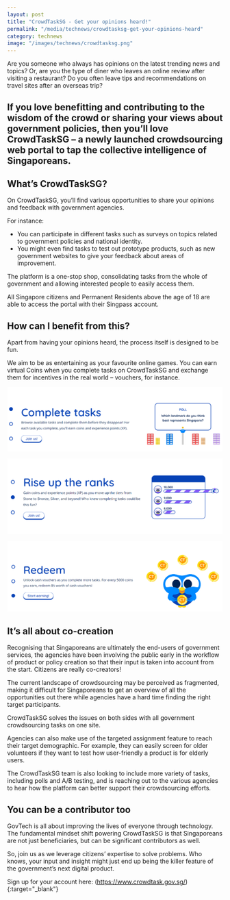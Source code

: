 ```yaml
---
layout: post
title: "CrowdTaskSG - Get your opinions heard!"
permalink: "/media/technews/crowdtasksg-get-your-opinions-heard"
category: technews
image: "/images/technews/crowdtasksg.png"
---
```

Are you someone who always has opinions on the latest trending news and topics? Or, are you the type of diner who leaves an online review after visiting a restaurant? Do you often leave tips and recommendations on travel sites after an overseas trip? 

If you love benefitting and contributing to the wisdom of the crowd or sharing your views about government policies, then you’ll love CrowdTaskSG – a newly launched crowdsourcing web portal to tap the collective intelligence of Singaporeans. 
---

## What’s CrowdTaskSG?

On CrowdTaskSG, you’ll find various opportunities to share your opinions and feedback with government agencies.

For instance:
* You can participate in different tasks such as surveys on topics related to government policies and national identity.
* You might even find tasks to test out prototype products, such as new government websites to give your feedback about areas of improvement.

The platform is a one-stop shop, consolidating tasks from the whole of government and allowing interested people to easily access them. 

All Singapore citizens and Permanent Residents above the age of 18 are able to access the portal with their Singpass account.

## How can I benefit from this? 

Apart from having your opinions heard, the process itself is designed to be fun. 

We aim to be as entertaining as your favourite online games. You can earn virtual Coins when you complete tasks on CrowdTaskSG and exchange them for incentives in the real world – vouchers, for instance. 

![Complete tasks](/images/technews/crowdtasksg-complete-tasks.png)

![Rise up the ranks](/images/technews/crowdtasksg-rise-up-the-ranks.png)

![Redeem](/images/technews/crowdtasksg-redeem.png)

## It’s all about co-creation

Recognising that Singaporeans are ultimately the end-users of government services, the agencies have been involving the public early in the workflow of product or policy creation so that their input is taken into account from the start. Citizens are really co-creators!

The current landscape of crowdsourcing may be perceived as fragmented, making it difficult for Singaporeans to get an overview of all the opportunities out there while agencies have a hard time finding the right target participants. 

CrowdTaskSG solves the issues on both sides with all government crowdsourcing tasks on one site. 

Agencies can also make use of the targeted assignment feature to reach their target demographic. For example, they can easily screen for older volunteers if they want to test how user-friendly a product is for elderly users. 

The CrowdTaskSG team is also looking to include more variety of tasks, including polls and A/B testing, and is reaching out to the various agencies to hear how the platform can better support their crowdsourcing efforts. 

## You can be a contributor too

GovTech is all about improving the lives of everyone through technology. The fundamental mindset shift powering CrowdTaskSG is that Singaporeans are not just beneficiaries, but can be significant contributors as well. 

So, join us as we leverage citizens’ expertise to solve problems. Who knows, your input and insight might just end up being the killer feature of the government’s next digital product. 

Sign up for your account here: (https://www.crowdtask.gov.sg/){:target="_blank"}

